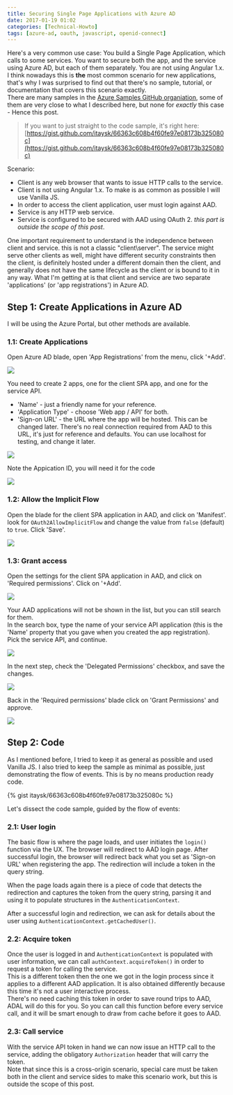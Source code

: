 ```yaml
---
title: Securing Single Page Applications with Azure AD
date: 2017-01-19 01:02
categories: [Technical-Howto]
tags: [azure-ad, oauth, javascript, openid-connect]
---
```


Here's a very common use case: You build a Single Page Application, which calls to some services. You want to secure both the app, and the service using Azure AD, but each of them separately. You are not using Angular 1.x.  
I think nowadays this is **the** most common scenario for new applications, that's why I was surprised to find out that there's no sample, tutorial, or documentation that covers this scenario exactly.    
There are many samples in the [Azure Samples GitHub organiation](https://github.com/Azure-Samples/), some of them are very close to what I described here, but none for *exactly* this case - Hence this post.

> If you want to just straight to the code sample, it's right here: [https://gist.github.com/itaysk/66363c608b4f60fe97e08173b325080c](https://gist.github.com/itaysk/66363c608b4f60fe97e08173b325080c)

Scenario:

- Client is any web browser that wants to issue HTTP calls to the service.
- Client is not using Angular 1.x. To make is as common as possible I will use Vanilla JS.
- In order to access the client application, user must login against AAD.
- Service is any HTTP web service.
- Service is configured to be secured with AAD using OAuth 2. *this part is outside the scope of this post*.

One important requirement to understand is the independence between client and service. this is not a classic "client\server". The service might serve other clients as well, might have different security constraints then the client, is definitely hosted under a different domain then the client, and generally does not have the same lifecycle as the client or is bound to it in any way. What I'm getting at is that client and service are two separate 'applications' (or 'app registrations') in Azure AD.

## Step 1: Create Applications in Azure AD

I will be using the Azure Portal, but other methods are available.

### 1.1: Create Applications

Open Azure AD blade, open 'App Registrations' from the menu, click '+Add'.

![](/images/2017-01-19-securing-single-page-applications-with-azure-ad_1.PNG)

You need to create 2 apps, one for the client SPA app, and one for the service API.

- 'Name' - just a friendly name for your reference.
- 'Application Type' - choose 'Web app / API' for both.
- 'Sign-on URL' - the URL where the app will be hosted. This can be changed later. There's no real connection required from AAD to this URL, it's just for reference and defaults. You can use localhost for testing, and change it later.

![](/images/2017-01-19-securing-single-page-applications-with-azure-ad_2.PNG)

Note the Appication ID, you will need it for the code

![](/images/2017-01-19-securing-single-page-applications-with-azure-ad_3.PNG)

### 1.2: Allow the Implicit Flow

Open the blade for the client SPA application in AAD, and click on 'Manifest'.
look for `OAuth2AllowImplicitFlow` and change the value from `false` (default) to `true`.
Click 'Save'.

![](/images/2017-01-19-securing-single-page-applications-with-azure-ad_4.PNG)


### 1.3: Grant access

Open the settings for the client SPA application in AAD, and click on 'Required permissions'. Click on '+Add'.  

![](/images/2017-01-19-securing-single-page-applications-with-azure-ad_5.PNG)

Your AAD applications will not be shown in the list, but you can still search for them.  
In the search box, type the name of your service API application (this is the 'Name' property that you gave when you created the app registration).  
Pick the service API, and continue.

![](/images/2017-01-19-securing-single-page-applications-with-azure-ad_6.PNG)

In the next step, check the 'Delegated Permissions' checkbox, and save the changes.
 
![](/images/2017-01-19-securing-single-page-applications-with-azure-ad_7.PNG)

Back in the 'Required permissions' blade click on 'Grant Permissions' and approve.

![](/images/2017-01-19-securing-single-page-applications-with-azure-ad_8.PNG)

## Step 2: Code

As I mentioned before, I tried to keep it as general as possible and used Vanilla JS. I also tried to keep the sample as minimal as possible, just demonstrating the flow of events. This is by no means production ready code.

{% gist itaysk/66363c608b4f60fe97e08173b325080c %}

Let's dissect the code sample, guided by the flow of events:

### 2.1: User login
The basic flow is where the page loads, and user initiates the `login()` function via the UX. The browser will redirect to AAD login page. After successful login, the browser will redirect back what you set as 'Sign-on URL' when registering the app. The redirection will include a token in the query string.

When the page loads again there is a piece of code that detects the redirection and captures the token from the query string, parsing it and using it to populate structures in the `AuthenticationContext`.

After a successful login and redirection, we can ask for details about the user using `AuthenticationContext.getCachedUser()`.

### 2.2: Acquire token
Once the user is logged in and `AuthenticationContext` is populated with user information, we can call `authContext.acquireToken()` in order to request a token for calling the service.  
This is a different token then the one we got in the login process since it applies to a different AAD application. It is also obtained differently because this time it's not a user interactive process.  
There's no need caching this token in order to save round trips to AAD, ADAL will do this for you. So you can call this function before every service call, and it will be smart enough to draw from cache before it goes to AAD. 

### 2.3: Call service
With the service API token in hand we can now issue an HTTP call to the service, adding the obligatory `Authorization` header that will carry the token.  
Note that since this is a cross-origin scenario, special care must be taken both in the client and service sides to make this scenario work, but this is outside the scope of this post.